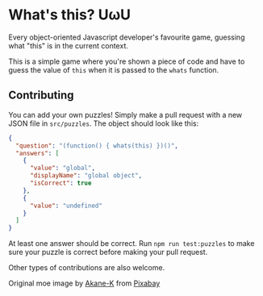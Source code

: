 # What's this? UωU

Every object-oriented Javascript developer's favourite game, guessing what "this" is in the current context.

This is a simple game where you're shown a piece of code and have to guess the value of `this` when it is passed to the `whats` function.

## Contributing

You can add your own puzzles!
Simply make a pull request with a new JSON file in `src/puzzles`.
The object should look like this:

```JSON
{
  "question": "(function() { whats(this) })()",
  "answers": [
    {
      "value": "global",
      "displayName": "global object",
      "isCorrect": true
    },
    {
      "value": "undefined"
    }
  ]
}
```

At least one answer should be correct.
Run `npm run test:puzzles` to make sure your puzzle is correct before making your pull request.

Other types of contributions are also welcome.

Original moe image by <a href="https://pixabay.com/users/akane-k-8075952/?utm_source=link-attribution&amp;utm_medium=referral&amp;utm_campaign=image&amp;utm_content=3793863">Akane-K</a> from <a href="https://pixabay.com/?utm_source=link-attribution&amp;utm_medium=referral&amp;utm_campaign=image&amp;utm_content=3793863">Pixabay</a>
